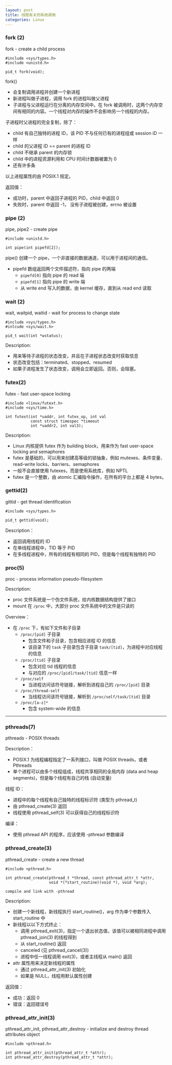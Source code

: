 ```yaml
---
layout: post
title: 线程有关的系统调用
categories: Linux
---
```


### fork (2)

fork - create a child process

~~~
#include <sys/types.h>
#include <unistd.h>

pid_t fork(void);
~~~

fork() 
* 会复制调用进程并创建一个新进程
* 新进程叫做子进程，调用 fork 的进程叫做父进程
* 子进程与父进程运行在分离的内存空间中。在 fork 被调用时，这两个内存空间有相同的内容。一个线程对内存的操作不会影响另一个线程的内存。

子进程时父进程的完全复制，除了：
* child 有自己独特的进程 ID，该 PID 不与任何已有的进程组或 session iD 一样
* child 的父进程 ID == parent 的进程 ID
* child 不继承 parent 的内存锁
* child 中的进程资源利用和 CPU 时间计数器被置为 0
* 还有许多条

以上进程属性的由 POSIX.1 规定。

返回值：
* 成功时，parent 中返回子进程的 PID，child 中返回 0
* 失败时，parent 中返回 -1， 没有子进程被创建，errno 被设置

### pipe (2)

pipe, pipe2 - create pipe

~~~
#include <unistd.h>

int pipe(int pipefd[2]);
~~~

pipe() 创建一个 pipe，一个非直接的数据通道，可以用于进程间的通信。
* pipefd 数组返回两个文件描述符，指向 pipe 的两端
    - `pipefd[0]` 指向 pipe 的 read 端
    - `pipefd[1]` 指向 pipe 的 write 端
    - 从 write end 写入的数据，由 kernel 缓存，直到从 read end 读取

### wait (2)

wait, waitpid, waitid - wait for process to change state

~~~
#include <sys/types.h>
#inlcude <sys/wait.h>

pid_t wait(int *wstatus);
~~~

Description:
* 用来等待子进程的状态改变，并且在子进程状态改变时获取信息
* 状态改变包括：terminated、stopped、resumed
* 如果子进程发生了状态改变，调用会立即返回。否则，会阻塞。

### futex(2)

futex - fast user-space locking

~~~
#include <linux/futext.h>
#include <sys/time.h>

int futext(int *uaddr, int futex_op, int val
           const struct timespec *timeout
           int *uaddr2, int val3);
~~~

Description:
* Linux 内核提供 futex 作为 building block，用来作为 fast user-space locking and semaphores
* futex 是基础的，可以用来创建高等级的锁抽象，例如 mutexes、条件变量、read-write locks、barriers、semaphores
* 一般不会直接使用 futexes，而是使用系统库，例如 NPTL
* futex 是一个整数，由 atomic 汇编指令操作，在所有的平台上都是 4 bytes。


### gettid(2)

gittid - get thread identification

~~~
#include <sys/types.h>

pid_t gettid(void);
~~~

Description：
* 返回调用线程的 ID
* 在单线程进程中，TID 等于 PID
* 在多线程进程中，所有的线程有相同的 PID，但是每个线程有独特的 PID


### proc(5)

proc - process information pseudo-filesystem

Description:
* proc 文件系统是一个伪文件系统，给内核数据结构提供了接口
* mount 在 `/proc` 中，大部分 proc 文件系统中的文件是只读的

Overview：
* 在 `/proc` 下，有如下文件和子目录
    - `/proc/[pid]` 子目录
        * 包含文件和子目录，包含相应进程 ID 的信息
        * 该目录下的 `task` 子目录包含子目录 `task/[tid]`，为进程中对应线程的信息
    - `/proc/[tid]` 子目录
        * 包含对应 tid 线程的信息
        * 与对应的 `/proc/[pid]/task/[tid]` 信息一样
    - `/proc/self`
        * 当进程访问该符号链接，解析到进程自己的 `/proc/[pid]` 目录
    - `/proc/thread-self`
        * 当线程访问该符号链接，解析到 `/proc/self/task/[tid]` 目录
    - `/proc/[a-z]*`
        * 包含 system-wide 的信息

---------------------------------------------------------------------

### pthreads(7)

pthreads - POSIX threads

Description：
* POSIX.1 为线程编程指定了一系列接口，叫做 POSIX threads，或者 Pthreads
* 单个进程可以由多个线程组成，线程共享相同的全局内存 (data and heap segments)，但是每个线程有自己的栈 (自动变量)

线程 ID：
* 进程中的每个线程有自己独特的线程标识符 (类型为 pthread_t)
* 由 pthread_create(3) 返回
* 线程使用 pthread_self(3) 可以获得自己的线程标识符

编译：
* 使用 pthread API 的程序，应该使用 -pthread 参数编译

### pthread_create(3)

pthread_create - create a new thread

~~~
#include <pthread.h>

int pthread_create(pthread_t *thread, const pthread_attr_t *attr,
                   void *(*start_routine)(void *), void *arg);

compile and link with -pthread
~~~

Description:
* 创建一个新线程，新线程执行 start_routine()，arg 作为单个参数传入 start_routine 中
* 新线程以以下方式终止：
    - 调用 pthread_exit(3)，指定一个退出状态值，该值可以被相同进程中调用 pthread_join(3) 的线程得到
    - 从 start_routine() 返回
    - canceled (见 pthread_cancel(3))
    - 进程中任一线程调用 exit(3)，或者主线程从 main() 返回
* attr 属性用来决定新线程的属性
    - 通过 pthread_attr_init(3) 初始化
    - 如果是 NULL，线程用默认属性创建

返回值：
* 成功：返回 0
* 错误：返回错误号

### pthread_attr_init(3)

pthread_attr_init, pthread_attr_destroy - initialize and destroy thread attributes object

~~~
#include <pthread.h>

int pthread_attr_init(pthread_attr_t *attr);
int pthread_attr_destroy(pthread_attr_t *attr);
~~~

